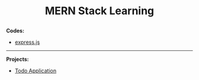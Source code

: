 # <p align="center">MERN Stack Learning</p>

**Codes:**
- [express.js](./Express/)

---

**Projects:**
- [Todo Application](./TaskManager/)